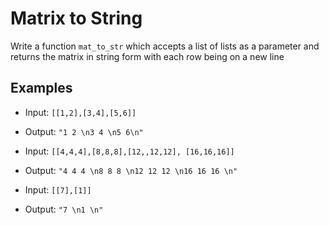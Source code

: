 # Matrix to String

Write a function `mat_to_str` which accepts a list of lists as a parameter and returns the matrix in string form with each row being on a new line

## Examples

- Input: `[[1,2],[3,4],[5,6]]`
- Output: `"1 2 \n3 4 \n5 6\n"`


- Input: `[[4,4,4],[8,8,8],[12,,12,12], [16,16,16]]`
- Output: `"4 4 4 \n8 8 8 \n12 12 12 \n16 16 16 \n"`


- Input: `[[7],[1]]`
- Output: `"7 \n1 \n"`